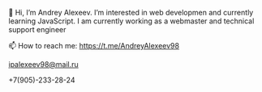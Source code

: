 👋 
Hi, I’m Andrey Alexeev. I’m interested in web developmen and currently learning JavaScript. I am currently working as a webmaster and technical support engineer

📫 How to reach me:
https://t.me/AndreyAlexeev98

ipalexeev98@mail.ru

+7(905)-233-28-24


<!---
AndreyAlexeev98/AndreyAlexeev98 is a ✨ special ✨ repository because its `README.md` (this file) appears on your GitHub profile.
You can click the Preview link to take a look at your changes.
--->
